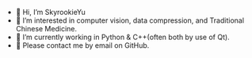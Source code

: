 - :runner: Hi, I’m SkyrookieYu
- :herb: I’m interested in computer vision, data compression, and Traditional Chinese Medicine.
- :sunflower: I’m currently working in Python & C++(often both by use of Qt).
- :email: Please contact me by email on GitHub. 

<!---
SkyrookieYu/SkyrookieYu is a ✨ special ✨ repository because its `README.md` (this file) appears on your GitHub profile.
You can click the Preview link to take a look at your changes.
--->

